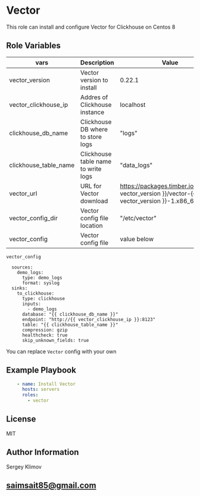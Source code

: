 Vector
=========

This role can install and configure Vector for Clickhouse on Centos 8

Role Variables
--------------

| vars | Description | Value | Location |
|------|------------|---|---|
| vector_version | Vector version to install | 0.22.1 | defaults/main.yml |
| vector_clickhouse_ip | Addres of Clickhouse instance | localhost | defaults/main.yml |
| clickhouse_db_name | Clickhouse DB where to store logs |"logs"  | defaults/main.yml |
| clickhouse_table_name | Clickhouse table name to write logs | "data_logs" | defaults/main.yml |
| vector_url | URL for Vector download |  <https://packages.timber.io/vector/>{{ vector_version }}/vector-{{ vector_version }}-1.x86_64.rpm | vars/main.yml |
| vector_config_dir | Vector config file location | "/etc/vector" | vars/main.yml |
| vector_config | Vector config file | value below | default/main.yml |

`vector_config`

```text
  sources:
    demo_logs:
      type: demo_logs
      format: syslog
  sinks:
    to_clickhouse:
      type: clickhouse
      inputs:
        - demo_logs
      database: "{{ clickhouse_db_name }}"
      endpoint: "http://{{ vector_clickhouse_ip }}:8123"
      table: "{{ clickhouse_table_name }}"
      compression: gzip
      healthcheck: true
      skip_unknown_fields: true
```

You can replace `Vector` config with your own

Example Playbook
----------------

```yml
    - name: Install Vector
      hosts: servers
      roles:
        - vector
```

License
-------

MIT

Author Information
------------------

Sergey Klimov

<saimsait85@gmail.com>
------------------
